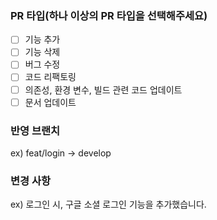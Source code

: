 ### PR 타입(하나 이상의 PR 타입을 선택해주세요)
- [ ] 기능 추가
- [ ] 기능 삭제
- [ ] 버그 수정
- [ ] 코드 리팩토링
- [ ] 의존성, 환경 변수, 빌드 관련 코드 업데이트
- [ ] 문서 업데이트

### 반영 브랜치
ex) feat/login -> develop

### 변경 사항
ex) 로그인 시, 구글 소셜 로그인 기능을 추가했습니다.
